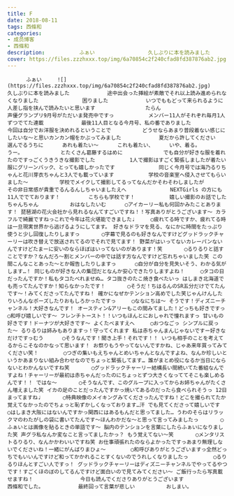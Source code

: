 ```yaml
---
title: F
date: 2018-08-11
tags: 西條和
categories: 
- 成员博客
- 西條和
description:           ふぁい                 久しぶりに本を読みました            途中出会った挿絵が素敵でそれ以上読み進められなくなりました              困りました            いつでももどって来られるように    ...
cover: https://files.zzzhxxx.top/img/6a70854c2f240cfad8fd387876ab2.jpg 
---
```


          ふぁい     ![](https://files.zzzhxxx.top/img/6a70854c2f240cfad8fd387876ab2.jpg)            久しぶりに本を読みました            途中出会った挿絵が素敵でそれ以上読み進められなくなりました              困りました            いつでももどって来られるように         人差し指を挟んで読みたいと思います                たらん                     声優グランプリ9月号がただいま発売中ですっ           メンバー11人がそれぞれ毎月1人ずつでてた連載            最後11人目となる今月号、私の番でありました             今回は自分でお洋服を決めれるということで          どうせならあまり普段着ない感じにしたいな〜と思いカンカン帽をかぶってみました            夏だから許してください               選んでるうちに      あれも着たい〜      これも着たい、     いや、着る。         うー。            とたくさん葛藤するはめに             でも自分が好きな服を着れたのですっごくうきうきな撮影でした           1人で撮影はすごく緊張しましたが着たい服にグリーンバック、とっても嬉しかったです              同じく今月号では海乃るりちゃんと花川芽衣ちゃんと3人でも載っています           学校の音楽室へ侵入させてもらいました〜          学校でメイクして撮影してるってなんだかそわそわしましたが         その非日常感が貴重でるんるんしちゃいましたえへ              NEXTGirls の方にも11人ででております！         こちらも学校です！           嬉しい撮影のお話でした               ちゃんちゃん          おはなしたいむ      ◯アイカーリー私も何回かみたことあります！ 琵琶湖の花火会社から見れるなんてすごいですね！！写真ありがとうございます〜 カラフルで綺麗ですねっこれで今年は花火堪能できました♩     ◯疲れてる時ですか、疲れてる時は一旦現実世界から逃げるようにしてます。 好きなドラマを見る、なにかに時間をたっぷり使うと少し回復したりしますっ       ◯字幕で見るのも好きなんですけどグッドラックチャーリーは吹き替えで放送されてるのでそれで見てます！ 野菜がはいってないカレーパンないんですけどたまーに安いのならほぼはいってないのがあります！笑       ◯るりるりと話すことですか？なんだろ〜割とメンバーの中では話す方なんですけど忘れちゃいました笑 この間こんなことあった〜とか報告したりしますっ      ◯自分が自分を見失いそう、わかる気がします…！ 同じものが好きな人の集団だとなんか安心できたりしますよね！     ◯タコの日だったんですか！私もタコたべれませぬ… タコ抜きのたこ焼き食べたいっ はしまき北海道でも売ってたんですか！知らなかったです！       ◯そうだ！ちはるんのSR五分だけでてたんです〜！みてくださってたんですね！ 確かになぜかテンション高めでした笑じゃんけんしたりいろんなポーズしたりおもしろかったですっ     ◯ななにちは〜 そうです！ディズニーチャンネル！大好きなんです！ オースティン&アリーもこの間みてました！どっちも好きですっ      ◯和呼び嬉しいです〜 フレンチトースト！！いつもほんとにおしゃれで憧れますっ 甘いもの好きです！ドーナツが大好きです〜 よくたべますえへ     ◯おつなごっ シンプルに戻った〜 るりるりは姉みもありますっ！守ってくれます 私は赤ちゃんまんじゃないですー好きなだけですっむう      ◯そうなんです！聞き上手！それです！！ いつも相手のことを考えてるからこそなのかなって思います！ お祭りもうやってないんですかね、じゃあ来年買ってみてください笑！        ◯つぎの集いもえちゃんとめいちゃんとなんですよね、なんか珍しいというかあまりない組み合わせなのでちょっと緊張してます… 誰がまとめ役になるか当日にならないとわかんないですね笑       ◯グッドラックチャーリー結構長い間続いてた番組なんですよね！チャーリーが最初は赤ちゃんだったのにちょっとずつ大きくなっててそこも楽しめるんです！！ ではな〜       ◯そうなんです、このグループに入ってからお姉ちゃんがたくさん増えました笑 イカの足のことだったんですかっ焼いてあるのだったら食べられそうっ 12日まってますね♩       ◯特典映像のメイキングみてくださったんですね！どこを撮られてたか覚えてなかったのでちょっと恥ずかしくなっております…汗 でも見てくださって嬉しいです       ◯はしまき大阪にはないんですかっ関西にはあるもんだと思ってました… うわのそらはリラックマのわたがしの袋に書いてたんです〜ほんわかだな〜と思って言ってみましたっ       ◯ふぁいとは画像を貼るときの単語です〜 脳内のテンションを言葉にしたらふぁいになりました笑 声グラ私なんか変なこと言ってましたかっ？ もう覚えてない〜笑       ◯メンタリストるりるり、なんかかわいいですね笑 お仕事頑張れたのならよかったですっあまり無理しないでくださいね！一緒にがんばりまひょ〜        ◯和呼びありがとうございますっ全然どっちでもいいんですけど和ってかかれることすくないのでうれしくなりましたっ        ◯るりるりほんとすごい人ですっ！ グッドラックチャーリーはディズニーチャンネルでやってるやつです！すごくほのぼのしてるんですけど面白いので見てみてください〜 ご飯行ったら写真載せますね！               今日も読んでくださりありがとうございます             西條和でした。           最終回って言葉が悲しい          おしまい。


